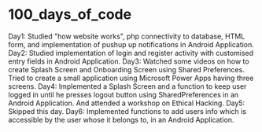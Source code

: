 # 100_days_of_code
Day1: Studied "how website works", php connectivity to database, HTML form, and implementation of pushup up notifications in Android Application.
Day2: Studied implementation of login and register activity with customised entry fields in Android Application.
Day3: Watched some videos on how to create Splash Screen and Onboarding Screen using Shared Preferences. Tried to create a small application using Microsoft Power Apps having three screens.
Day4: Implemented a Splash Screen and a function to keep user logged in until he presses logout button using SharedPreferences in an Android Application. And attended a workshop on Ethical Hacking.
Day5: Skipped this day.
Day6: Implemented functions to add users info which is accessible by the user whose it belongs to, in an Android Application.  
